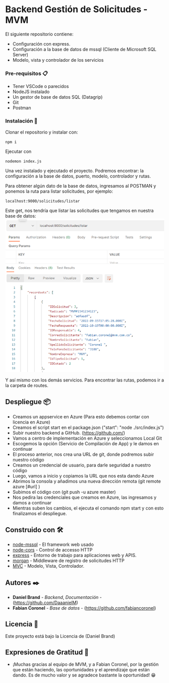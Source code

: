 # Backend Gestión de Solicitudes - MVM

El siguiente repositorio contiene:

-   Configuración con express.
-   Configuración a la base de datos de mssql (Cliente de Microsoft SQL Server)
-   Modelo, vista y controlador de los servicios

### Pre-requisitos 📋

-   Tener VSCode o parecidos
-   NodeJS instalado
-   Un gestor de base de datos SQL (Datagrip)
-   Git
-   Postman

### Instalación 🔧

Clonar el repositorio y instalar con:

```
npm i
```

Ejecutar con

```
nodemon index.js
```

Una vez instalado y ejecutado el proyecto. Podremos encontrar: la configuración a la base de datos, puerto, modelo, controlador y rutas.

Para obtener algún dato de la base de datos, ingresamos al POSTMAN y ponemos la ruta para listar solicitudes, por ejemplo:

```
localhost:9000/solicitudes/listar
```

Este get, nos tendría que listar las solicitudes que tengamos en nuestra base de datos:
![Image text](https://github.com/DaaanielM/back-mvm/blob/master/src/get.png)

Y así mismo con los demás servicios. Para encontrar las rutas, podemos ir a la carpeta de routes.

## Despliegue 📦

-   Creamos un appservice en Azure (Para esto debemos contar con licencia en Azure)
-   Creamos el script start en el package.json ("start": "node ./src/index.js")
-   Subir nuestro backend a GitHub. (https://github.com/)
-   Vamos a centro de implementación en Azure y seleccionamos Local Git
-   Escogemos la opción (Servicio de Compilación de App) y le damos en continuar
-   El proceso anterior, nos crea una URL de git, donde podremos subir nuestro código
-   Creamos un credencial de usuario, para darle seguridad a nuestro código
-   Luego, vamos a inicio y copiamos la URL que nos esta dando Azure
-   Abrimos la consola y añadimos una nueva dirección remota (git remote azure [#url] )
-   Subimos el código con (git push -u azure master)
-   Nos pedira las credenciales que creamos en Azure, las ingresamos y damos a continuar
-   Mientras suben los cambios, el ejecuta el comando npm start y con esto finalizamos el despliegue.

## Construido con 🛠️

-   [node-mssql](https://www.npmjs.com/package/mssql) - El framework web usado
-   [node-cors](https://www.npmjs.com/package/cors) - Control de accesso HTTP
-   [express](https://www.npmjs.com/package/express) - Entorno de trabajo para aplicaciones web y APIS.
-   [morgan](https://www.npmjs.com/package/morgan) - Middleware de registro de solicitudes HTTP
-   [MVC](https://somospnt.com/blog/159-node-mvc) - Modelo, Vista, Controlador.

## Autores ✒️

-   **Daniel Brand** - _Backend_, _Documentación_ - (https://github.com/DaaanielM)
-   **Fabian Coronel** - _Base de datos_ - (https://github.com/fabiancoronel)

## Licencia 📄

Este proyecto está bajo la Licencia de (Daniel Brand)

## Expresiones de Gratitud 🎁

-   ¡Muchas gracias al equipo de MVM, y a Fabian Coronel, por la gestión que están haciendo, las oportunidades y el aprendizaje que están dando. Es de mucho valor y se agradece bastante la oportunidad! 😁
